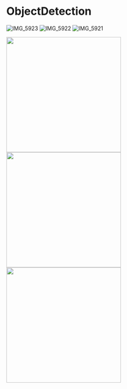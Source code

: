 # ObjectDetection

![IMG_5923]()
![IMG_5922]()
![IMG_5921]()

<img class=mobile-image src="https://user-images.githubusercontent.com/68817698/218670618-a249d3bd-03bf-475a-afd3-da2fe1ac697a.PNG" width="300"/>  <img class=mobile-image src="https://user-images.githubusercontent.com/68817698/218670655-e5134870-285d-4fa6-a0b8-c10a99319314.PNG" width="300"/>  <img class=mobile-image src="https://user-images.githubusercontent.com/68817698/218670674-12f43e90-b119-47f3-b34e-94600ab35f2a.PNG" width="300"/>
